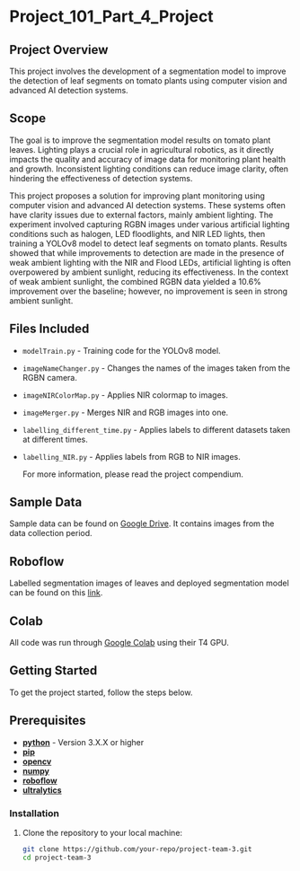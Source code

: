 # Project_101_Part_4_Project

## Project Overview

This project involves the development of a segmentation model to improve the detection of leaf segments on tomato plants using computer vision and advanced AI detection systems.

## Scope

The goal is to improve the segmentation model results on tomato plant leaves. Lighting plays a crucial role in agricultural robotics, as it directly impacts the quality and accuracy of image data for monitoring plant health and growth. Inconsistent lighting conditions can reduce image clarity, often hindering the effectiveness of detection systems.

This project proposes a solution for improving plant monitoring using computer vision and advanced AI detection systems. These systems often have clarity issues due to external factors, mainly ambient lighting. The experiment involved capturing RGBN images under various artificial lighting conditions such as halogen, LED floodlights, and NIR LED lights, then training a YOLOv8 model to detect leaf segments on tomato plants. Results showed that while improvements to detection are made in the presence of weak ambient lighting with the NIR and Flood LEDs, artificial lighting is often overpowered by ambient sunlight, reducing its effectiveness. In the context of weak ambient sunlight, the combined RGBN data yielded a 10.6% improvement over the baseline; however, no improvement is seen in strong ambient sunlight.

## Files Included

- `modelTrain.py` - Training code for the YOLOv8 model.
- `imageNameChanger.py` - Changes the names of the images taken from the RGBN camera.
- `imageNIRColorMap.py` - Applies NIR colormap to images.
- `imageMerger.py` - Merges NIR and RGB images into one.
- `labelling_different_time.py` - Applies labels to different datasets taken at different times.
- `labelling_NIR.py` - Applies labels from RGB to NIR images.
  
  For more information, please read the project compendium.

## Sample Data

Sample data can be found on [Google Drive](https://drive.google.com/drive/folders/1Z8isAoTu_j5Sb9TDEHEHbmBx9IByRf7s?usp=drive_link). It contains images from the data collection period.

## Roboflow

Labelled segmentation images of leaves and deployed segmentation model can be found on this [link](https://universe.roboflow.com/project101-jmq8d/project-101-disease-detection).

## Colab

All code was run through [Google Colab](https://colab.research.google.com/drive/1NYIlyVP1GfGYG6f_wBcZJrECttxJydl6?usp=sharing) using their T4 GPU.

## Getting Started

To get the project started, follow the steps below.

## Prerequisites

- **[python](https://www.python.org/downloads/)** - Version 3.X.X or higher
- **[pip](https://pypi.org/project/pip/)**
- **[opencv](https://opencv.org/)**
- **[numpy](https://numpy.org/)**
- **[roboflow](https://roboflow.com/)**
- **[ultralytics](https://www.ultralytics.com/)**

### Installation

1. Clone the repository to your local machine:

   ```bash
   git clone https://github.com/your-repo/project-team-3.git
   cd project-team-3
   ```
